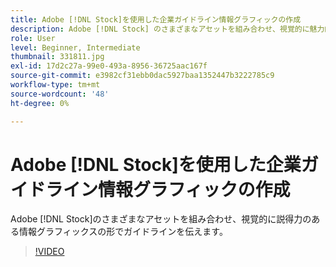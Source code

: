 ```yaml
---
title: Adobe [!DNL Stock]を使用した企業ガイドライン情報グラフィックの作成
description: Adobe [!DNL Stock] のさまざまなアセットを組み合わせ、視覚的に魅力的な情報グラフィックスの形でガイドラインを伝達
role: User
level: Beginner, Intermediate
thumbnail: 331811.jpg
exl-id: 17d2c27a-99e0-493a-8956-36725aac167f
source-git-commit: e3982cf31ebb0dac5927baa1352447b3222785c9
workflow-type: tm+mt
source-wordcount: '48'
ht-degree: 0%

---
```


# Adobe [!DNL Stock]を使用した企業ガイドライン情報グラフィックの作成

Adobe [!DNL Stock]のさまざまなアセットを組み合わせ、視覚的に説得力のある情報グラフィックスの形でガイドラインを伝えます。

>[!VIDEO](https://video.tv.adobe.com/v/331811?hidetitle=true)

